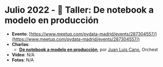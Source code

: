 # Julio 2022 - 📓 Taller: De notebook a modelo en producción

- **Evento**: [https://www.meetup.com/pydata-madrid/events/287304557/](https://www.meetup.com/pydata-madrid/events/287304557/)
- **Charlas**:
  - **[De notebook a modelo en producción](https://github.com/astrojuanlu/taller-notebook-produccion)**, por [Juan Luis Cano](https://www.linkedin.com/in/juanluiscanor/), Orchest
- **Vídeo**: N/A
- **Fotos**: N/A
